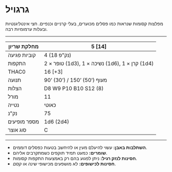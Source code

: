 # גרגויל

מפלצות קסומות שנראות כמו פסלים מכוערים, בעלי קרניים וכנפיים. חצי אינטליגנטיות ובעלות ערמומיות רבה.

------

| מחלקת שריון     | 5 [14]                                         |
| ---------------- | ---------------------------------------------- |
| קוביות פגיעה     | 4 (18 נק"פ)                                    |
| התקפות           | 2 × טופר (1d3), 1 × נשיכה (1d6), 1 × קרן (1d4) |
| THAC0            | 16 [+3]                                        |
| תנועה            | 90’ (30’) / 150’ (50’) מעוף                    |
| הצלות            | D8 W9 P10 B10 S12 (8)                          |
| מורל             | 11                                             |
| נטייה            | כאוטי                                          |
| נק"נ             | 75                                             |
| מספר מופיעים    | 1d6 (2d4)                                      |
| סוג אוצר         | C                                              |

------

- **השתלבות באבן:** עשוי להיעלם מעין או להיחשב בטעות כפסלים דוממים.
- **שומרים:** כמעט תמיד תוקפים כשמתקרבים אליהם.
- **חסינות לנזק רגיל:** ניתן לפגוע בהם רק באמצעות התקפות קסומות.
- **חסינות לכישופים:** לא מושפעים מכישופי *שינה* או *קסם*.